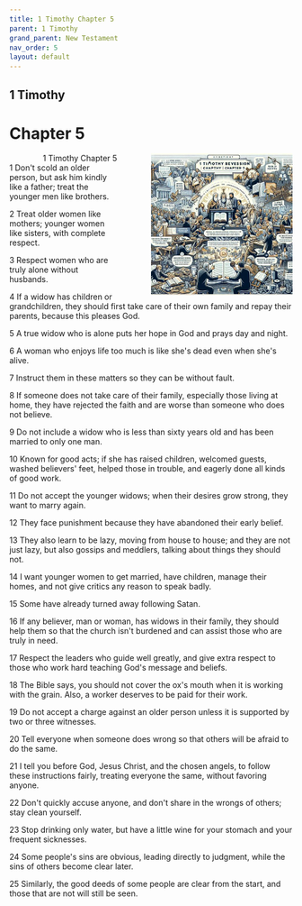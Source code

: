 ```yaml
---
title: 1 Timothy Chapter 5
parent: 1 Timothy
grand_parent: New Testament
nav_order: 5
layout: default
---
```


## 1 Timothy

# Chapter 5

<div style="clear: both; text-align: right;">
    <img src="/assets/Image/1 Timothy/500/5.jpg" alt="1 Timothy Chapter 5" class="chapter-image" style="max-width: 50%; height: auto; float: right; margin: 0 0 10px 10px; padding-left: 10%;">
    <figcaption style="font-size: 14px;">1 Timothy Chapter 5</figcaption>
</div>
1 Don't scold an older person, but ask him kindly like a father; treat the younger men like brothers.

2 Treat older women like mothers; younger women like sisters, with complete respect.

3 Respect women who are truly alone without husbands.

4 If a widow has children or grandchildren, they should first take care of their own family and repay their parents, because this pleases God.

5 A true widow who is alone puts her hope in God and prays day and night.

6 A woman who enjoys life too much is like she's dead even when she's alive.

7 Instruct them in these matters so they can be without fault.

8 If someone does not take care of their family, especially those living at home, they have rejected the faith and are worse than someone who does not believe.

9 Do not include a widow who is less than sixty years old and has been married to only one man.

10 Known for good acts; if she has raised children, welcomed guests, washed believers' feet, helped those in trouble, and eagerly done all kinds of good work.

11 Do not accept the younger widows; when their desires grow strong, they want to marry again.

12 They face punishment because they have abandoned their early belief.

13 They also learn to be lazy, moving from house to house; and they are not just lazy, but also gossips and meddlers, talking about things they should not.

14 I want younger women to get married, have children, manage their homes, and not give critics any reason to speak badly.

15 Some have already turned away following Satan.

16 If any believer, man or woman, has widows in their family, they should help them so that the church isn't burdened and can assist those who are truly in need.

17 Respect the leaders who guide well greatly, and give extra respect to those who work hard teaching God's message and beliefs.

18 The Bible says, you should not cover the ox's mouth when it is working with the grain. Also, a worker deserves to be paid for their work.

19 Do not accept a charge against an older person unless it is supported by two or three witnesses.

20 Tell everyone when someone does wrong so that others will be afraid to do the same.

21 I tell you before God, Jesus Christ, and the chosen angels, to follow these instructions fairly, treating everyone the same, without favoring anyone.

22 Don't quickly accuse anyone, and don't share in the wrongs of others; stay clean yourself.

23 Stop drinking only water, but have a little wine for your stomach and your frequent sicknesses.

24 Some people's sins are obvious, leading directly to judgment, while the sins of others become clear later.

25 Similarly, the good deeds of some people are clear from the start, and those that are not will still be seen.


